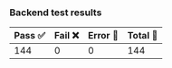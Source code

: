 ### Backend test results 
| Pass :white_check_mark: | Fail :x: | Error :large_orange_diamond: | Total :large_blue_circle: |
| ---- | ---- | ----- | ----- |
| 144 | 0 | 0 | 144 |


